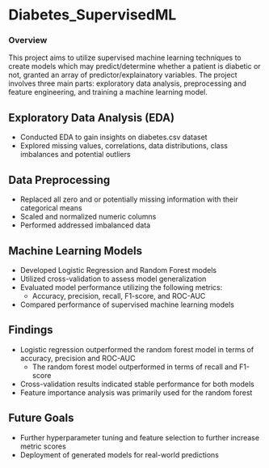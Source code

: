 # Diabetes_SupervisedML

### Overview
This project aims to utilize supervised machine learning techniques to create models which may predict/determine whether a patient is diabetic or not, granted an array of predictor/explainatory variables. The project involves three main parts: exploratory data analysis, preprocessing and feature engineering, and training a machine learning model. 

## Exploratory Data Analysis (EDA)

- Conducted EDA to gain insights on diabetes.csv dataset
- Explored missing values, correlations, data distributions, class imbalances and potential outliers

## Data Preprocessing

- Replaced all zero and or potentially missing information with their categorical means
- Scaled and normalized numeric columns
- Performed addressed imbalanced data

## Machine Learning Models

- Developed Logistic Regression and Random Forest models
- Utilized cross-validation to assess model generalization
- Evaluated model performance utilizing the following metrics:
    - Accuracy, precision, recall, F1-score, and ROC-AUC
- Compared performance of supervised machine learning models

## Findings

- Logistic regression outperformed the random forest model in terms of accuracy, precision and ROC-AUC
    - The random forest model outperformed in terms of recall and F1-score
- Cross-validation results indicated stable performance for both models
- Feature importance analysis was primarily used for the random forest

## Future Goals
- Further hyperparameter tuning and feature selection to further increase metric scores
- Deployment of generated models for real-world predictions